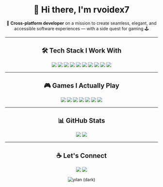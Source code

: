 <div align="center">

<!-- ASCII LOGO: KENDİNE GÖRE DOLDUR -->
<pre>
</pre>

# 👋 Hi there, I'm rvoidex7

🎯 **Cross-platform developer** on a mission to create seamless, elegant, and accessible software experiences — with a side quest for gaming 🕹️

---

## 🛠️ Tech Stack I Work With

<p align="center">
  <!-- Mobile & Cross-Platform -->
  <img src="https://img.shields.io/badge/Flutter-02569B?style=for-the-badge&logo=flutter&logoColor=white"/>
  <img src="https://img.shields.io/badge/React_Native-20232A?style=for-the-badge&logo=react&logoColor=61DAFB"/>
  <img src="https://img.shields.io/badge/.NET_MAUI-512BD4?style=for-the-badge&logo=dotnet&logoColor=white"/>

  <!-- Native Mobile -->
  <img src="https://img.shields.io/badge/Kotlin-7F52FF?style=for-the-badge&logo=kotlin&logoColor=white"/>
  <img src="https://img.shields.io/badge/Java-ED8B00?style=for-the-badge&logo=java&logoColor=white"/>
  <img src="https://img.shields.io/badge/CSharp-239120?style=for-the-badge&logo=csharp&logoColor=white"/>

  <!-- Web -->
  <img src="https://img.shields.io/badge/JavaScript-F7DF1E?style=for-the-badge&logo=javascript&logoColor=black"/>
  <img src="https://img.shields.io/badge/TypeScript-3178C6?style=for-the-badge&logo=typescript&logoColor=white"/>
  <img src="https://img.shields.io/badge/React-61DAFB?style=for-the-badge&logo=react&logoColor=black"/>

  <!-- Tools -->
  <img src="https://img.shields.io/badge/Git-F05032?style=for-the-badge&logo=git&logoColor=white"/>
  
</p>

---

## 🎮 Games I Actually Play

<p align="center">
  <img src="https://img.shields.io/badge/NFS%20Carbon-222222?style=for-the-badge&logo=need-for-speed&logoColor=white"/>
  <img src="https://img.shields.io/badge/Shotgun%20King-ff4545?style=for-the-badge&logo=chess&logoColor=white"/>
  <img src="https://img.shields.io/badge/Half%20Life%201-fca400?style=for-the-badge&logo=halflife&logoColor=black"/>
  <img src="https://img.shields.io/badge/Chess-000000?style=for-the-badge&logo=chess&logoColor=white"/>
  <img src="https://img.shields.io/badge/Tetris-764abc?style=for-the-badge&logo=tetris&logoColor=white"/>
  <img src="https://img.shields.io/badge/Forza%20Horizon%204-d9008d?style=for-the-badge&logo=forza&logoColor=white"/>
  <img src="https://img.shields.io/badge/Minecraft-62b47a?style=for-the-badge&logo=minecraft&logoColor=white"/>
</p>

---

## 📊 GitHub Stats

<div align="center">
  <img src="https://github-readme-stats.vercel.app/api?username=yakupozcan&show_icons=true&theme=radical&hide=prs"/>
  <img src="https://github-readme-stats.vercel.app/api/top-langs/?username=yakupozcan&layout=compact&theme=radical"/>
</div>

---

## ☕ Let's Connect








<p align="center">
  <a href="mailto:ekrem7@techie.com"><img src="https://img.shields.io/badge/Email-D14836?style=for-the-badge&logo=gmail&logoColor=white"/></a>
  <a href="https://www.linkedin.com/in/ekrem-yakup"><img src="https://img.shields.io/badge/LinkedIn-0A66C2?style=for-the-badge&logo=linkedin&logoColor=white"/></a>

</p>

![yılan (dark)](https://raw.githubusercontent.com/rvoidex7/rvoidex7/output/github-contribution-grid-snake-dark.svg#gh-dark-mode-only)

</div>
